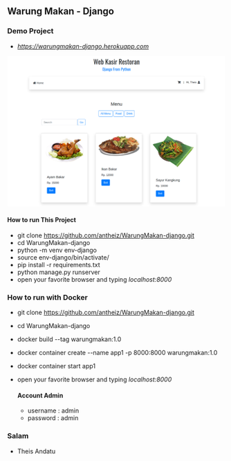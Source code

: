 ## Warung Makan - Django

### Demo Project
* _https://warungmakan-django.herokuapp.com_

![Current Result WarungMakan - Django](https://github.com/antheiz/WarungMakan-django/blob/master/static/img/Mockup%20Warung%20Makan%20Django.png)

#### How to run This Project 

* git clone https://github.com/antheiz/WarungMakan-django.git
* cd WarungMakan-django
* python -m venv env-django
* source env-django/bin/activate/
* pip install -r requirements.txt
* python manage.py runserver
* open your favorite browser and typing _localhost:8000_

### How to run with Docker
* git clone https://github.com/antheiz/WarungMakan-django.git
* cd WarungMakan-django
* docker build --tag warungmakan:1.0
* docker container create --name app1 -p 8000:8000 warungmakan:1.0
* docker container start app1
* open your favorite browser and typing _localhost:8000_

  #### Account Admin
  - username : admin
  - password : admin


### Salam
* Theis Andatu


